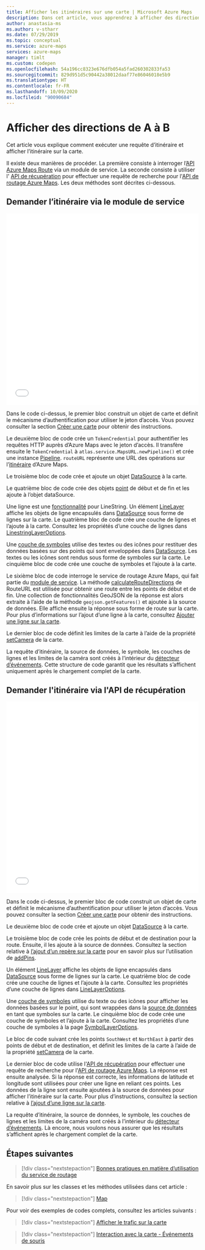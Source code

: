 ```yaml
---
title: Afficher les itinéraires sur une carte | Microsoft Azure Maps
description: Dans cet article, vous apprendrez à afficher des directions entre deux emplacements sur une carte à l’aide du Kit de développement logiciel (SDK) web Microsoft Azure Maps.
author: anastasia-ms
ms.author: v-stharr
ms.date: 07/29/2019
ms.topic: conceptual
ms.service: azure-maps
services: azure-maps
manager: timlt
ms.custom: codepen
ms.openlocfilehash: 54a196cc8323e676dfb054a5fad260302833fa53
ms.sourcegitcommit: 829d951d5c90442a38012daaf77e86046018e5b9
ms.translationtype: HT
ms.contentlocale: fr-FR
ms.lasthandoff: 10/09/2020
ms.locfileid: "90090684"
---
```

# <a name="show-directions-from-a-to-b"></a>Afficher des directions de A à B

Cet article vous explique comment exécuter une requête d’itinéraire et afficher l’itinéraire sur la carte.

Il existe deux manières de procéder. La première consiste à interroger l’[API Azure Maps Route](https://docs.microsoft.com/rest/api/maps/route/getroutedirections) via un module de service. La seconde consiste à utiliser l' [API de récupération](https://fetch.spec.whatwg.org/) pour effectuer une requête de recherche pour l'[API de routage Azure Maps](https://docs.microsoft.com/rest/api/maps/route/getroutedirections). Les deux méthodes sont décrites ci-dessous.

## <a name="query-the-route-via-service-module"></a>Demander l’itinéraire via le module de service

<iframe height='500' scrolling='no' title='Montrer un itinéraire de A à B sur une carte (module Service)' src='//codepen.io/azuremaps/embed/RBZbep/?height=265&theme-id=0&default-tab=js,result&embed-version=2&editable=true' frameborder='no' loading="lazy" allowtransparency='true' allowfullscreen='true' style='width: 100%;'>Consultez la section <a href='https://codepen.io/azuremaps/pen/RBZbep/'>Montrer un itinéraire de A à B sur une carte</a> par Azure Maps (<a href='https://codepen.io/azuremaps'>@azuremaps</a>) sur <a href='https://codepen.io'>CodePen</a>.
</iframe>

Dans le code ci-dessus, le premier bloc construit un objet de carte et définit le mécanisme d’authentification pour utiliser le jeton d’accès. Vous pouvez consulter la section [Créer une carte](./map-create.md) pour obtenir des instructions.

Le deuxième bloc de code crée un `TokenCredential` pour authentifier les requêtes HTTP auprès d’Azure Maps avec le jeton d’accès. Il transfère ensuite le `TokenCredential` à `atlas.service.MapsURL.newPipeline()` et crée une instance [Pipeline](https://docs.microsoft.com/javascript/api/azure-maps-rest/atlas.service.pipeline). `routeURL` représente une URL des opérations sur l’[itinéraire](https://docs.microsoft.com/rest/api/maps/route) d’Azure Maps.

Le troisième bloc de code crée et ajoute un objet [DataSource](https://docs.microsoft.com/javascript/api/azure-maps-control/atlas.source.datasource) à la carte.

Le quatrième bloc de code crée des objets [point](https://docs.microsoft.com/javascript/api/azure-maps-control/atlas.data.point) de début et de fin et les ajoute à l’objet dataSource.

Une ligne est une [fonctionnalité](https://docs.microsoft.com/javascript/api/azure-maps-control/atlas.data.feature) pour LineString. Un élément [LineLayer](https://docs.microsoft.com/javascript/api/azure-maps-control/atlas.layer.linelayer) affiche les objets de ligne encapsulés dans [DataSource](https://docs.microsoft.com/javascript/api/azure-maps-control/atlas.source.datasource) sous forme de lignes sur la carte. Le quatrième bloc de code crée une couche de lignes et l’ajoute à la carte. Consultez les propriétés d’une couche de lignes dans [LinestringLayerOptions](https://docs.microsoft.com/javascript/api/azure-maps-control/atlas.linelayeroptions).

Une [couche de symboles](https://docs.microsoft.com/javascript/api/azure-maps-control/atlas.layer.symbollayer) utilise des textes ou des icônes pour restituer des données basées sur des points qui sont enveloppées dans [DataSource](https://docs.microsoft.com/javascript/api/azure-maps-control/atlas.source.datasource). Les textes ou les icônes sont rendus sous forme de symboles sur la carte. Le cinquième bloc de code crée une couche de symboles et l’ajoute à la carte.

Le sixième bloc de code interroge le service de routage Azure Maps, qui fait partie du [module de service](how-to-use-services-module.md). La méthode [calculateRouteDirections](https://docs.microsoft.com/javascript/api/azure-maps-rest/atlas.service.routeurl#methods) de RouteURL est utilisée pour obtenir une route entre les points de début et de fin. Une collection de fonctionnalités GeoJSON de la réponse est alors extraite à l’aide de la méthode `geojson.getFeatures()` et ajoutée à la source de données. Elle affiche ensuite la réponse sous forme de route sur la carte. Pour plus d’informations sur l’ajout d’une ligne à la carte, consultez [Ajouter une ligne sur la carte](map-add-line-layer.md).

Le dernier bloc de code définit les limites de la carte à l’aide de la propriété [setCamera](https://docs.microsoft.com/javascript/api/azure-maps-control/atlas.map#setcamera-cameraoptions---cameraboundsoptions---animationoptions-) de la carte.

La requête d’itinéraire, la source de données, le symbole, les couches de lignes et les limites de la caméra sont créés à l’intérieur du [détecteur d’événements](https://docs.microsoft.com/javascript/api/azure-maps-control/atlas.map#events). Cette structure de code garantit que les résultats s’affichent uniquement après le chargement complet de la carte.

## <a name="query-the-route-via-fetch-api"></a>Demander l'itinéraire via l'API de récupération

<iframe height='500' scrolling='no' title='Afficher des directions de A à B sur une carte' src='//codepen.io/azuremaps/embed/zRyNmP/?height=469&theme-id=0&default-tab=js,result&embed-version=2&editable=true' frameborder='no' loading="lazy" allowtransparency='true' allowfullscreen='true' style='width: 100%;'>Consultez la page <a href='https://codepen.io/azuremaps/pen/zRyNmP/'>Show directions from A to B on a map</a> (Afficher des directions de A à B sur une carte) d’Azure Maps (<a href='https://codepen.io/azuremaps'>@azuremaps</a>) sur <a href='https://codepen.io'>CodePen</a>.
</iframe>

Dans le code ci-dessus, le premier bloc de code construit un objet de carte et définit le mécanisme d’authentification pour utiliser le jeton d’accès. Vous pouvez consulter la section [Créer une carte](./map-create.md) pour obtenir des instructions.

Le deuxième bloc de code crée et ajoute un objet [DataSource](https://docs.microsoft.com/javascript/api/azure-maps-control/atlas.source.datasource) à la carte.

Le troisième bloc de code crée les points de début et de destination pour la route. Ensuite, il les ajoute à la source de données. Consultez la section relative à [l’ajout d’un repère sur la carte](map-add-pin.md) pour en savoir plus sur l’utilisation de [addPins](https://docs.microsoft.com/javascript/api/azure-maps-control/atlas.map).

Un élément [LineLayer](https://docs.microsoft.com/javascript/api/azure-maps-control/atlas.layer.linelayer) affiche les objets de ligne encapsulés dans [DataSource](https://docs.microsoft.com/javascript/api/azure-maps-control/atlas.source.datasource) sous forme de lignes sur la carte. Le quatrième bloc de code crée une couche de lignes et l’ajoute à la carte. Consultez les propriétés d’une couche de lignes dans [LineLayerOptions](https://docs.microsoft.com/javascript/api/azure-maps-control/atlas.linelayeroptions).

Une [couche de symboles](https://docs.microsoft.com/javascript/api/azure-maps-control/atlas.layer.symbollayer) utilise du texte ou des icônes pour afficher les données basées sur le point, qui sont wrappées dans la [source de données](https://docs.microsoft.com/javascript/api/azure-maps-control/atlas.source.datasource) en tant que symboles sur la carte. Le cinquième bloc de code crée une couche de symboles et l’ajoute à la carte. Consultez les propriétés d’une couche de symboles à la page [SymbolLayerOptions](https://docs.microsoft.com/javascript/api/azure-maps-control/atlas.symbollayeroptions).

Le bloc de code suivant crée les points `SouthWest` et `NorthEast` à partir des points de début et de destination, et définit les limites de la carte à l’aide de la propriété [setCamera](https://docs.microsoft.com/javascript/api/azure-maps-control/atlas.map#setcamera-cameraoptions---cameraboundsoptions---animationoptions-) de la carte.

Le dernier bloc de code utilise l'[API de récupération](https://fetch.spec.whatwg.org/) pour effectuer une requête de recherche pour l'[API de routage Azure Maps](https://docs.microsoft.com/rest/api/maps/route/getroutedirections). La réponse est ensuite analysée. Si la réponse est correcte, les informations de latitude et longitude sont utilisées pour créer une ligne en reliant ces points. Les données de la ligne sont ensuite ajoutées à la source de données pour afficher l’itinéraire sur la carte. Pour plus d’instructions, consultez la section relative à [l’ajout d’une ligne sur la carte](map-add-line-layer.md).

La requête d’itinéraire, la source de données, le symbole, les couches de lignes et les limites de la caméra sont créés à l’intérieur du [détecteur d’événements](https://docs.microsoft.com/javascript/api/azure-maps-control/atlas.map#events). Là encore, nous voulons nous assurer que les résultats s’affichent après le chargement complet de la carte.

## <a name="next-steps"></a>Étapes suivantes

> [!div class="nextstepaction"]
> [Bonnes pratiques en matière d’utilisation du service de routage](how-to-use-best-practices-for-search.md)

En savoir plus sur les classes et les méthodes utilisées dans cet article :

> [!div class="nextstepaction"]
> [Map](https://docs.microsoft.com/javascript/api/azure-maps-control/atlas.map)

Pour voir des exemples de codes complets, consultez les articles suivants :

> [!div class="nextstepaction"]
> [Afficher le trafic sur la carte](./map-show-traffic.md)

> [!div class="nextstepaction"]
> [Interaction avec la carte - Événements de souris](./map-events.md)
